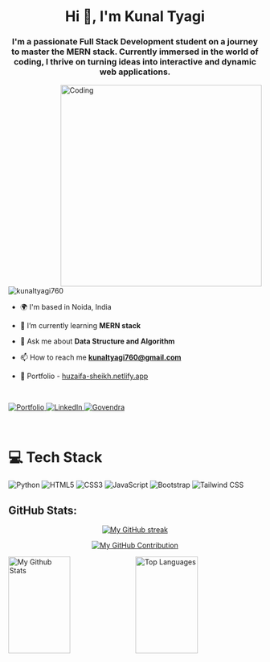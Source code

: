 <h1 align="center">Hi 👋, I'm Kunal Tyagi</h1>
<h3 align="center">I'm a passionate Full Stack Development student on a journey to master the MERN stack. Currently immersed in the world of coding, I thrive on turning ideas into interactive and dynamic web applications.</h3>

<img width="400" align="right" src="https://user-images.githubusercontent.com/55389276/140866485-8fb1c876-9a8f-4d6a-98dc-08c4981eaf70.gif" alt="Coding">

<p align="left"> <img src="https://komarev.com/ghpvc/?username=kunaltyagi760&label=Profile%20views&color=0e75b6&style=flat" alt="kunaltyagi760" /> </p>

- 🌍 I'm based in Noida, India

- 🌱 I’m currently learning **MERN stack**

- 💬 Ask me about **Data Structure and Algorithm**

- 📫 How to reach me **kunaltyagi760@gmail.com**

- 💼 Portfolio - [huzaifa-sheikh.netlify.app](https://huzaifa-sheikh.netlify.app/)

<br>

<p align="left">
 <a href="https://kunaltyagi760.github.io/my_portfolio/" target="blank">
  <img src="https://img.shields.io/badge/Portfolio-DC143C?style=for-the-badge&logo=medium&logoColor=white" alt="Portfolio" />
 </a>
 <a href="https://www.linkedin.com/in/kunal-tyagi-752982252/" target="_blank">
  <img src="https://img.shields.io/badge/LinkedIn-0077B5?style=for-the-badge&logo=linkedin&logoColor=white" alt="LinkedIn"/>
 </a>
 <a href="https://www.hackerrank.com/profile/kunaltyagi760" target="_blank">
  <img src="https://img.shields.io/badge/HackerRank-20BEFF?&style=for-the-badge&logo=HackerRank&logoColor=white" alt="Govendra"  />
  </a> 
</p>
<br />


# 💻 Tech Stack
![Python](https://img.shields.io/badge/Python-%23563D7C.svg?style=for-the-badge&logo=Python&logoColor=white) 
![HTML5](https://img.shields.io/badge/html5-%23E34F26.svg?style=for-the-badge&logo=html5&logoColor=white) 
![CSS3](https://img.shields.io/badge/css3-%231572B6.svg?style=for-the-badge&logo=css3&logoColor=white) 
![JavaScript](https://img.shields.io/badge/javascript-%23323330.svg?style=for-the-badge&logo=javascript&logoColor=%23F7DF1E) 
![Bootstrap](https://img.shields.io/badge/bootstrap-%23563D7C.svg?style=for-the-badge&logo=bootstrap&logoColor=white) 
![Tailwind CSS](https://img.shields.io/badge/Tailwindcss-%23563D7C.svg?style=for-the-badge&logo=Tailwindcss&logoColor=white) 

## GitHub Stats:
<p align="center">
  <a href="https://github.com/kunaltyagi760">
    <img src="https://github-readme-streak-stats.herokuapp.com/?user=kunaltyagi760&theme=radical&border=7F3FBF&background=0D1117" alt="My GitHub streak"/>
  </a>
</p>

<p align="center">
  <a href="https://github.com/kunaltyagi760">
    <img src="https://github-profile-summary-cards.vercel.app/api/cards/profile-details?username=kunaltyagi760&theme=radical" alt="My GitHub Contribution"/>
  </a>
</p>

<a> 
    <a href="https://github.com/kunaltyagi760"><img alt="My Github Stats" src="https://denvercoder1-github-readme-stats.vercel.app/api?username=kunaltyagi760&show_icons=true&count_private=true&theme=react&border_color=7F3FBF&bg_color=0D1117&title_color=F85D7F&icon_color=F8D866" height="192px" width="49.5%"/></a>
  <a href="https://github.com/kunaltyagi760"><img alt="Top Languages" src="https://denvercoder1-github-readme-stats.vercel.app/api/top-langs/?username=kunaltyagi760&langs_count=8&layout=compact&theme=react&border_color=7F3FBF&bg_color=0D1117&title_color=F85D7F&icon_color=F8D866" height="192px" width="49.5%"/></a>
  <br/>
</a>
